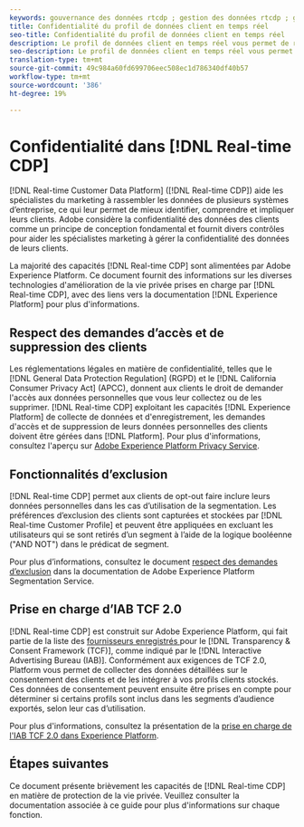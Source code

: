 ```yaml
---
keywords: gouvernance des données rtcdp ; gestion des données rtcdp ; gestion des données client en temps réel ; gestion des données de profil ; respect de la vie privée rtcdp ; respect de la vie privée rtcdp
title: Confidentialité du profil de données client en temps réel
seo-title: Confidentialité du profil de données client en temps réel
description: Le profil de données client en temps réel vous permet de rationaliser le processus de mise en conformité de vos opérations de données avec les règles de confidentialité.
seo-description: Le profil de données client en temps réel vous permet de rationaliser le processus de mise en conformité de vos opérations de données avec les règles de confidentialité.
translation-type: tm+mt
source-git-commit: 49c984a60fd699706eec508ec1d786340df40b57
workflow-type: tm+mt
source-wordcount: '386'
ht-degree: 19%

---
```



# Confidentialité dans [!DNL Real-time CDP]

[!DNL Real-time Customer Data Platform] ([!DNL Real-time CDP]) aide les spécialistes du marketing à rassembler les données de plusieurs systèmes d’entreprise, ce qui leur permet de mieux identifier, comprendre et impliquer leurs clients. Adobe considère la confidentialité des données des clients comme un principe de conception fondamental et fournit divers contrôles pour aider les spécialistes marketing à gérer la confidentialité des données de leurs clients.

La majorité des capacités [!DNL Real-time CDP] sont alimentées par Adobe Experience Platform. Ce document fournit des informations sur les diverses technologies d&#39;amélioration de la vie privée prises en charge par [!DNL Real-time CDP], avec des liens vers la documentation [!DNL Experience Platform] pour plus d&#39;informations.

## Respect des demandes d’accès et de suppression des clients

Les réglementations légales en matière de confidentialité, telles que le [!DNL General Data Protection Regulation] (RGPD) et le [!DNL California Consumer Privacy Act] (APCC), donnent aux clients le droit de demander l&#39;accès aux données personnelles que vous leur collectez ou de les supprimer. [!DNL Real-time CDP] exploitant les capacités [!DNL Experience Platform] de collecte de données et d&#39;enregistrement, les demandes d&#39;accès et de suppression de leurs données personnelles des clients doivent être gérées dans [!DNL Platform]. Pour plus d&#39;informations, consultez l&#39;aperçu sur [Adobe Experience Platform Privacy Service](../../privacy-service/home.md).

## Fonctionnalités d’exclusion

[!DNL Real-time CDP] permet aux clients de opt-out faire inclure leurs données personnelles dans les cas d’utilisation de la segmentation. Les préférences d’exclusion des clients sont capturées et stockées par [!DNL Real-time Customer Profile] et peuvent être appliquées en excluant les utilisateurs qui se sont retirés d’un segment à l’aide de la logique booléenne (&quot;AND NOT&quot;) dans le prédicat de segment.

Pour plus d’informations, consultez le document [respect des demandes d’exclusion](../../segmentation/honoring-opt-outs.md) dans la documentation de Adobe Experience Platform Segmentation Service.

## Prise en charge d’IAB TCF 2.0

[!DNL Real-time CDP] est construit sur Adobe Experience Platform, qui fait partie de la liste des  [fournisseurs enregistrés ](https://iabeurope.eu/vendor-list-tcf-v2-0/) pour le  [!DNL Transparency & Consent Framework (TCF)], comme indiqué par le  [!DNL Interactive Advertising Bureau (IAB)]. Conformément aux exigences de TCF 2.0, Platform vous permet de collecter des données détaillées sur le consentement des clients et de les intégrer à vos profils clients stockés. Ces données de consentement peuvent ensuite être prises en compte pour déterminer si certains profils sont inclus dans les segments d’audience exportés, selon leur cas d’utilisation.

Pour plus d&#39;informations, consultez la présentation de la [prise en charge de l&#39;IAB TCF 2.0 dans Experience Platform](../../landing/governance-privacy-security/consent/iab/overview.md).

## Étapes suivantes

Ce document présente brièvement les capacités de [!DNL Real-time CDP] en matière de protection de la vie privée. Veuillez consulter la documentation associée à ce guide pour plus d&#39;informations sur chaque fonction.